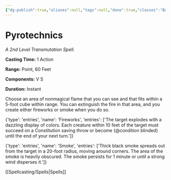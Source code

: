 ```yaml
---
{"dg-publish":true,"aliases":null,"tags":null,"done":true,"classes":"Bard, Sorcerer, Wizard, Artificer,","spellLevel":2,"school":"Transmutation","source":"XGE","permalink":"/spells/pyrotechnics/","dgHomeLink":false,"dgPassFrontmatter":true}
---
```


# Pyrotechnics
*A 2nd Level Transmutation Spell.*

**Casting Time:** 1 Action

**Range:** Point, 60 Feet

**Components:** V S 

**Duration:** Instant

Choose an area of nonmagical flame that you can see and that fits within a 5-foot cube within range. You can extinguish the fire in that area, and you create either fireworks or smoke when you do so.



{'type': 'entries', 'name': 'Fireworks', 'entries': ['The target explodes with a dazzling display of colors. Each creature within 10 feet of the target must succeed on a Constitution saving throw or become {@condition blinded} until the end of your next turn.']}



{'type': 'entries', 'name': 'Smoke', 'entries': ['Thick black smoke spreads out from the target in a 20-foot radius, moving around corners. The area of the smoke is heavily obscured. The smoke persists for 1 minute or until a strong wind disperses it.']}

[[Spellcasting/Spells|Spells]]